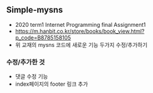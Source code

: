 ## Simple-mysns
  - 2020 term1 Internet Programming final Assignment1
  - https://m.hanbit.co.kr/store/books/book_view.html?p_code=B8785158105
  - 위 교재의 mysns 코드에 새로운 기능 두가지 수정/추가하기
### 수정/추가한 것
  - 댓글 수정 기능
  - index페이지의 footer 링크 추가